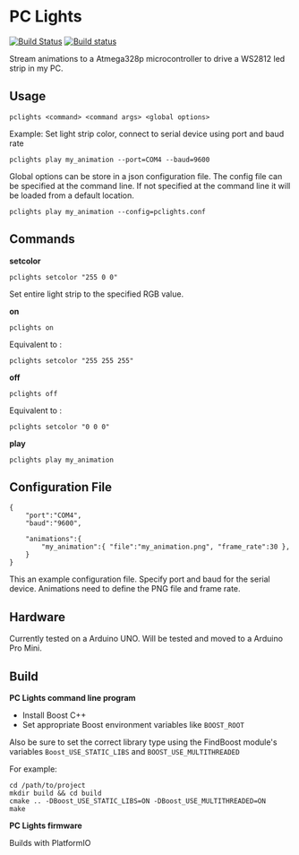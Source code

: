# PC Lights
[![Build Status](https://travis-ci.org/nnarain/pclights.svg?branch=develop)](https://travis-ci.org/nnarain/pclights)
[![Build status](https://ci.appveyor.com/api/projects/status/7cebq1phenlqcya7/branch/develop?svg=true)](https://ci.appveyor.com/project/nnarain/pclights/branch/master)

Stream animations to a Atmega328p microcontroller to drive a WS2812 led strip in my PC.

Usage
-----

~~~~~~~~~~~~~~~~~~~~~~~~~~~~~~~~~~~~~~~~~~~~~~~~~~~~~~~~~~~~~~~~~~~~~~~~~~~{.sh}
pclights <command> <command args> <global options>
~~~~~~~~~~~~~~~~~~~~~~~~~~~~~~~~~~~~~~~~~~~~~~~~~~~~~~~~~~~~~~~~~~~~~~~~~~~

Example: Set light strip color, connect to serial device using port and baud rate
~~~~~~~~~~~~~~~~~~~~~~~~~~~~~~~~~~~~~~~~~~~~~~~~~~~~~~~~~~~~~~~~~~~~~~~~~~~{.sh}
pclights play my_animation --port=COM4 --baud=9600
~~~~~~~~~~~~~~~~~~~~~~~~~~~~~~~~~~~~~~~~~~~~~~~~~~~~~~~~~~~~~~~~~~~~~~~~~~~

Global options can be store in a json configuration file. The config file can be specified at the command line. If not specified at the command line it will be loaded from a default location.

~~~~~~~~~~~~~~~~~~~~~~~~~~~~~~~~~~~~~~~~~~~~~~~~~~~~~~~~~~~~~~~~~~~~~~~~~~~{.sh}
pclights play my_animation --config=pclights.conf
~~~~~~~~~~~~~~~~~~~~~~~~~~~~~~~~~~~~~~~~~~~~~~~~~~~~~~~~~~~~~~~~~~~~~~~~~~~

Commands
--------

**setcolor**

~~~~~~~~~~~~~~~~~~~~~~~~~~~~~~~~~~~~~~~~~~~~~~~~~~~~~~~~~~~~~~~~~~~~~~~~~~~{.sh}
pclights setcolor "255 0 0"
~~~~~~~~~~~~~~~~~~~~~~~~~~~~~~~~~~~~~~~~~~~~~~~~~~~~~~~~~~~~~~~~~~~~~~~~~~~

Set entire light strip to the specified RGB value.

**on**

~~~~~~~~~~~~~~~~~~~~~~~~~~~~~~~~~~~~~~~~~~~~~~~~~~~~~~~~~~~~~~~~~~~~~~~~~~~{.sh}
pclights on
~~~~~~~~~~~~~~~~~~~~~~~~~~~~~~~~~~~~~~~~~~~~~~~~~~~~~~~~~~~~~~~~~~~~~~~~~~~

Equivalent to :

~~~~~~~~~~~~~~~~~~~~~~~~~~~~~~~~~~~~~~~~~~~~~~~~~~~~~~~~~~~~~~~~~~~~~~~~~~~{.sh}
pclights setcolor "255 255 255"
~~~~~~~~~~~~~~~~~~~~~~~~~~~~~~~~~~~~~~~~~~~~~~~~~~~~~~~~~~~~~~~~~~~~~~~~~~~

**off**

~~~~~~~~~~~~~~~~~~~~~~~~~~~~~~~~~~~~~~~~~~~~~~~~~~~~~~~~~~~~~~~~~~~~~~~~~~~{.sh}
pclights off
~~~~~~~~~~~~~~~~~~~~~~~~~~~~~~~~~~~~~~~~~~~~~~~~~~~~~~~~~~~~~~~~~~~~~~~~~~~

Equivalent to :

~~~~~~~~~~~~~~~~~~~~~~~~~~~~~~~~~~~~~~~~~~~~~~~~~~~~~~~~~~~~~~~~~~~~~~~~~~~{.sh}
pclights setcolor "0 0 0"
~~~~~~~~~~~~~~~~~~~~~~~~~~~~~~~~~~~~~~~~~~~~~~~~~~~~~~~~~~~~~~~~~~~~~~~~~~~

**play**

~~~~~~~~~~~~~~~~~~~~~~~~~~~~~~~~~~~~~~~~~~~~~~~~~~~~~~~~~~~~~~~~~~~~~~~~~~~{.sh}
pclights play my_animation
~~~~~~~~~~~~~~~~~~~~~~~~~~~~~~~~~~~~~~~~~~~~~~~~~~~~~~~~~~~~~~~~~~~~~~~~~~~

Configuration File
------------------

~~~~~~~~~~~~~~~~~~~~~~~~~~~~~~~~~~~~~~~~~~~~~~~~~~~~~~~~~~~~~~~~~~~~~~~~~{.json}
{
	"port":"COM4",
	"baud":"9600",

	"animations":{
		"my_animation":{ "file":"my_animation.png", "frame_rate":30 },
	}
}
~~~~~~~~~~~~~~~~~~~~~~~~~~~~~~~~~~~~~~~~~~~~~~~~~~~~~~~~~~~~~~~~~~~~~~~~~

This an example configuration file. Specify port and baud for the serial device.
Animations need to define the PNG file and frame rate.

Hardware
--------

Currently tested on a Arduino UNO. Will be tested and moved to a Arduino Pro Mini.

Build
-----

**PC Lights command line program**

* Install Boost C++
* Set appropriate Boost environment variables like `BOOST_ROOT`

Also be sure to set the correct library type using the FindBoost module's variables `Boost_USE_STATIC_LIBS` and `BOOST_USE_MULTITHREADED`

For example:

~~~~~~~~~~~~~~~~~~~~~~~~~~~~~~~~~~~~~~~~~~~~~~~~~~~~~~~~~~~~~~~~~~~{.sh}
cd /path/to/project
mkdir build && cd build
cmake .. -DBoost_USE_STATIC_LIBS=ON -DBoost_USE_MULTITHREADED=ON
make
~~~~~~~~~~~~~~~~~~~~~~~~~~~~~~~~~~~~~~~~~~~~~~~~~~~~~~~~~~~~~~~~~~~

**PC Lights firmware**

Builds with PlatformIO
